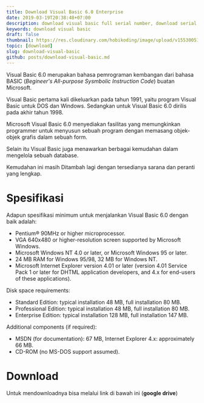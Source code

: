 ```yaml
---
title: Download Visual Basic 6.0 Enterprise
date: 2019-03-19T20:38:48+07:00
description: download visual basic full serial number, download serial number visual basic 6.0, download vb6 full registration, download vb 6.0 full serial number google drive
keywords: download visual basic
draft: false
thumbnail: https://res.cloudinary.com/hobikoding/image/upload/v1553005144/vb/vb.jpg
topic: [download]
slug: download-visual-basic
github: posts/download-visual-basic.md
---
```


Visual Basic 6.0 merupakan bahasa pemrograman kembangan dari bahasa BASIC (_Begineer's All-purpose Sysmbolic Instruction Code_) buatan Microsoft.

Visual Basic pertama kali dikeluarkan pada tahun 1991, yaitu program Visual Basic untuk DOS dan Windows. Sedangkan untuk Visual Basic 6.0 dirilis pada akhir tahun 1998.

Microsoft Visual Basic 6.0 menyediakan fasilitas yang memungkinkan programmer untuk menyusun sebuah program dengan memasang objek-objek grafis dalam sebuah form.

Selain itu Visual Basic juga menawarkan berbagai kemudahan dalam mengelola sebuah database.

Kemudahan ini masih Ditambah lagi dengan tersedianya sarana dan peranti yang lengkap.

# Spesifikasi

Adapun spesifikasi minimum untuk menjalankan Visual Basic 6.0 dengan baik adalah:

* Pentium® 90MHz or higher microprocessor.
* VGA 640x480 or higher-resolution screen supported by Microsoft Windows.
* Microsoft Windows NT 4.0 or later, or Microsoft Windows 95 or later.
* 24 MB RAM for Windows 95/98, 32 MB for Windows NT.
* Microsoft Internet Explorer version 4.01 or later (version 4.01 Service Pack 1 or later for DHTML application developers, and 4.x for end-users of these applications).

Disk space requirements:

* Standard Edition: typical installation 48 MB, full installation 80 MB.
* Professional Edition: typical installation 48 MB, full installation 80 MB.
* Enterprise Edition: typical installation 128 MB, full installation 147 MB.

Additional components (if required):

* MSDN (for documentation): 67 MB, Internet Explorer 4.x: approximately 66 MB.
* CD-ROM (no MS-DOS support assumed).

# Download

Untuk mendownloadnya bisa melalui link di bawah ini (**google drive**)
